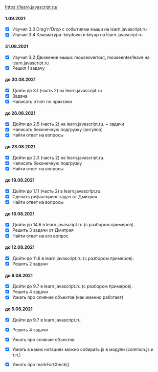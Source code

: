 
https://learn.javascript.ru/

#### 1.09.2021
- [x] Изучил 3.3 Drag'n'Drop с событиями мыши на learn.javascript.ru
- [x] Изучил 3.4 Клавиатура: keydown и keyup на learn.javascript.ru

#### 31.08.2021
- [x] Изучил 3.2 Движение мыши: mouseover/out, mouseenter/leave на learn.javascript.ru
- [x] Решил 1 задачу

#### до 30.08.2021
- [x] Дойти до 3.1 (часть 2) на learn.javascript.ru
- [x] Задача
- [x] Написать отчет по практики

#### до 26.08.2021
- [x] Дойти до 2.5 (часть 2) на learn.javascript.ru. + задачи
- [x] Написать беконечную подгрузку (ангуляр)
- [x] Найти ответ на вопросы

#### до 23.08.2021
- [x] Дойти до 2.3 (часть 2) на learn.javascript.ru.
- [x] Написать беконечную подгрузку
- [x] Найти ответ на вопросы

#### до 19.08.2021
- [x] Дойти до 1.11 (часть 2) в learn.javascript.ru.
- [x] Сделать рефакторинг задач от Дмитрия
- [x] Найти ответ на вопросы

#### до 16.08.2021
- [x] Дойти до 14.6 в learn.javascript.ru (с разбором примеров).
- [x] Решить 3 задачи от Дмитрия
- [x] Найти ответ на его вопрос

#### до 12.08.2021
- [x] Дойти до 11.8 в learn.javascript.ru (с разбором примеров).
- [x] Решить 2 задачи 

#### до 9.08.2021
- [x] Дойти до 9.7 в learn.javascript.ru (с разбором примеров).
- [x] Решить 4 задачи 
- [x] Узнать про слияние объектов (как именно работает)

#### до 5.08.2021
- [x] Дойти до 9.7 в learn.javascript.ru
- [x] Решить 4 задачи 
- [x] Узнать про слияние объектов
- [x] Узнать в каких нотациях можно собирать js в модули (common.js и т.п.)
- [x] Узнать про markForCheck() 



